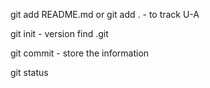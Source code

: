 git add README.md or git add . - to track U-A

git init - version
find .git

git commit - store the information

git status